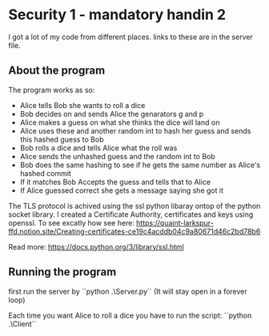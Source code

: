 # Security 1 - mandatory handin 2

I got a lot of my code from different places. links to these are in the server file.

## About the program

The program works as so:

- Alice tells Bob she wants to roll a dice
- Bob decides on and sends Alice the genarators g and p
- Alice makes a guess on what she thinks the dice will land on
- Alice uses these and another random int to hash her guess and sends this hashed guess to Bob
- Bob rolls a dice and tells Alice what the roll was
- Alice sends the unhashed guess and the random int to Bob
- Bob does the same hashing to see if he gets the same number as Alice's hashed commit
- If it matches Bob Accepts the guess and tells that to Alice
- If Alice guessed correct she gets a message saying she got it

The TLS protocol is achived using the ssl python libaray ontop of the python socket library.
I created a Certificate Authority, certificates and keys using openssl. To see excatly how see here:
<https://quaint-larkspur-ffd.notion.site/Creating-certificates-ce19c4acddb04c9a80671d46c2bd78b6>

Read more:
<https://docs.python.org/3/library/ssl.html>

## Running the program

first run the server by
´´python .\Server.py´´
(It will stay open in a forever loop)

Each time you want Alice to roll a dice you have to run the script:
´´python .\Client´´